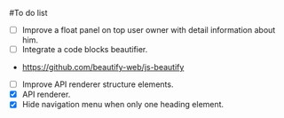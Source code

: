 #To do list
- [ ] Improve a float panel on top user owner with detail information about him.
- [ ] Integrate a code blocks beautifier.
- https://github.com/beautify-web/js-beautify
- [ ] Improve API renderer structure elements.
- [x] API renderer.
- [x] Hide navigation menu when only one heading element.
